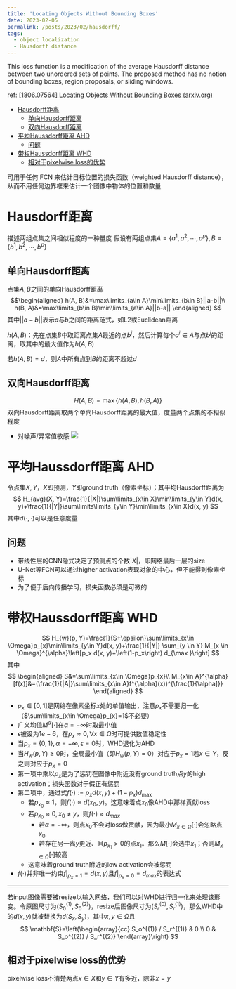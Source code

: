 ```yaml
---
title: 'Locating Objects Without Bounding Boxes'
date: 2023-02-05
permalink: /posts/2023/02/hausdorff/
tags:
  - object localization
  - Hausdorff distance
---
```


This loss function is a modification of the average Hausdorff distance between two unordered sets of points. The proposed method has no notion of bounding boxes, region proposals, or sliding windows.

ref: [[1806.07564] Locating Objects Without Bounding Boxes (arxiv.org)](https://arxiv.org/abs/1806.07564)

- [Hausdorff距离](#hausdorff距离)
	- [单向Hausdorff距离](#单向hausdorff距离)
	- [双向Hausdorff距离](#双向hausdorff距离)
- [平均Haussdorff距离 AHD](#平均haussdorff距离-ahd)
	- [问题](#问题)
- [带权Haussdorff距离 WHD](#带权haussdorff距离-whd)
	- [相对于pixelwise loss的优势](#相对于pixelwise-loss的优势)


可用于任何 FCN 来估计目标位置的损失函数（weighted Hausdorff distance），从而不用任何边界框来估计一个图像中物体的位置和数量
# Hausdorff距离
描述两组点集之间相似程度的一种量度
假设有两组点集$A=\{a^{1}, a^{2}, \cdots, a^{p}\}, B=\{b^{1}, b^{2}, \cdots, b^{p}\}$
## 单向Hausdorff距离
点集$A, B$之间的单向Hausdorff距离
$$\begin{aligned}
h(A, B)&=\max\limits_{a\in A}\min\limits_{b\in B}||a-b||\\
h(B, A)&=\max\limits_{b\in B}\min\limits_{a\in A}||b-a||
\end{aligned}
$$
其中$||a-b||$表示$a$与$b$之间的距离范式，如L2或Euclidean距离

$h(A, B)$：先在点集$B$中取距离点集$A$最近的点$b^{j}$，然后计算每个$a^{i}\in A$与点$b^{j}$的距离，取其中的最大值作为$h(A, B)$

若$h(A, B)=d$，则$A$中所有点到$B$的距离不超过$d$
## 双向Hausdorff距离
$$
H(A, B)=\max\{h(A, B), h(B, A)\}
$$
双向Hausdorff距离取两个单向Hausdorff距离的最大值，度量两个点集的不相似程度
- 对噪声/异常值敏感
![](https://img-blog.csdnimg.cn/20200603191338464.png?x-oss-process=image/watermark,type_ZmFuZ3poZW5naGVpdGk,shadow_10,text_aHR0cHM6Ly9ibG9nLmNzZG4ubmV0L3lpemhpc2h1aXhpb25n,size_16,color_FFFFFF,t_70)
# 平均Haussdorff距离 AHD
令点集$X, Y$，$X$即预测，$Y$即ground truth（像素坐标）；其平均Hausdorff距离为
$$
H_{avg}(X, Y)=\frac{1}{|X|}\sum\limits_{x\in X}\min\limits_{y\in Y}d(x, y)+\frac{1}{|Y|}\sum\limits\limits_{y\in Y}\min\limits_{x\in X}d(x, y)
$$
其中$d(\cdot, \cdot)$可以是任意度量
## 问题
- 带线性层的CNN隐式决定了预测点的个数$|X|$，即网络最后一层的size
- U-Net等FCN可以通过higher activation表现对象的中心，但不能得到像素坐标
- 为了便于后向传播学习，损失函数必须是可微的
# 带权Haussdorff距离 WHD
$$
H_{w}(p, Y)=\frac{1}{S+\epsilon}\sum\limits_{x\in \Omega}p_{x}\min\limits_{y\in Y}d(x, y)+\frac{1}{|Y|} \sum_{y \in Y} M_{x \in \Omega}^{\alpha}\left[p_x d(x, y)+\left(1-p_x\right) d_{\max }\right]
$$
其中
$$
\begin{aligned}
S&=\sum\limits_{x\in \Omega}p_{x}\\
M_{x\in A}^{\alpha}[f(x)]&=(\frac{1}{|A|}\sum\limits_{x\in A}f^{\alpha}(x))^{\frac{1}{\alpha]}}
\end{aligned}
$$
- $p_{x}\in [0, 1]$是网络在像素坐标$x$处的单值输出，注意$p_{x}$不需要归一化（$\sum\limits_{x\in \Omega}p_{x}=1$不必要）
- 广义均值$M^{\alpha}[\cdot]$在$\alpha=-\infty$时取最小值
- $\epsilon$被设为$1e-6$，在$p_{x}\approx 0 , \forall x\in \Omega$时可提供数值稳定性
- 当$p_{x}=\{0, 1\}, \alpha=-\infty, \epsilon=0$时，WHD退化为AHD
- 当$H_{w}(p, Y)\geq 0$时，全局最小值（即$H_{w}(p, Y)= 0$）对应于$p_{x}=1$若$x\in Y$，反之则对应于$p_{x}=0$
- 第一项中乘以$p_{x}$是为了惩罚在图像中附近没有ground truth点$y$的high activation；损失函数对于假正有惩罚
- 第二项中，通过式$f(\cdot):=p_x d(x, y)+\left(1-p_x\right) d_{\max }$
	- 若$p_{x_{0}}\approx 1$，则$f(\cdot)\approx d(x_{0}, y)$。这意味着点$x_{0}$像AHD中那样贡献loss
	- 若$p_{x_{0}}\approx 0, x_{0}\ne y$，则$f(\cdot)\approx d_{max}$
		- 若$\alpha=-\infty$，则点$x_{0}$不会对loss做贡献，因为最小$M_{x\in \Omega}[\cdot]$会忽略点$x_{0}$
		- 若存在另一离$y$更近、且$p_{x_{1}}>0$的点$x_{1}$。那么$M[\cdot]$会选中$x_{1}$；否则$M_{x\in \Omega}[\cdot]$较高
	- 这意味着ground truth附近的low activation会被惩罚
- $f(\cdot)$并非唯一约束$\left.f\right|_{p_x=1}=d(x, y)$且$\left.f\right|_{p_x=0}=d_{max}$的表达式
---
若input图像需要被resize以输入网络，我们可以对WHD进行归一化来处理该形变。令原图尺寸为$(S_{0}^{(1)}, S_{0}^{(2)})$，resize后图像尺寸为$(S_{r}^{(0)}, S_{r}^{( 1)})$，那么WHD中的$d(x, y)$就被替换为$d(S_{x}, S_{y})$，其中$x, y\in \Omega$且
$$
\mathbf{S}=\left(\begin{array}{cc}
S_o^{(1)} / S_r^{(1)} & 0 \\
0 & S_o^{(2)} / S_r^{(2)}
\end{array}\right)
$$
## 相对于pixelwise loss的优势
pixelwise loss不清楚两点$x\in X$和$y\in Y$有多近，除非$x=y$